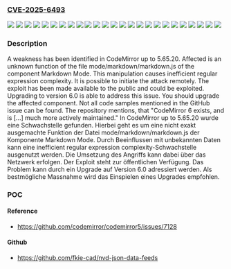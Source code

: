### [CVE-2025-6493](https://cve.mitre.org/cgi-bin/cvename.cgi?name=CVE-2025-6493)
![](https://img.shields.io/static/v1?label=Product&message=CodeMirror&color=blue)
![](https://img.shields.io/static/v1?label=Version&message=&color=brightgreen)
![](https://img.shields.io/static/v1?label=Version&message=5.65.0%20&color=brightgreen)
![](https://img.shields.io/static/v1?label=Version&message=5.65.1%20&color=brightgreen)
![](https://img.shields.io/static/v1?label=Version&message=5.65.10%20&color=brightgreen)
![](https://img.shields.io/static/v1?label=Version&message=5.65.11%20&color=brightgreen)
![](https://img.shields.io/static/v1?label=Version&message=5.65.12%20&color=brightgreen)
![](https://img.shields.io/static/v1?label=Version&message=5.65.13%20&color=brightgreen)
![](https://img.shields.io/static/v1?label=Version&message=5.65.14%20&color=brightgreen)
![](https://img.shields.io/static/v1?label=Version&message=5.65.15%20&color=brightgreen)
![](https://img.shields.io/static/v1?label=Version&message=5.65.16%20&color=brightgreen)
![](https://img.shields.io/static/v1?label=Version&message=5.65.17%20&color=brightgreen)
![](https://img.shields.io/static/v1?label=Version&message=5.65.18%20&color=brightgreen)
![](https://img.shields.io/static/v1?label=Version&message=5.65.19%20&color=brightgreen)
![](https://img.shields.io/static/v1?label=Version&message=5.65.2%20&color=brightgreen)
![](https://img.shields.io/static/v1?label=Version&message=5.65.20%20&color=brightgreen)
![](https://img.shields.io/static/v1?label=Version&message=5.65.3%20&color=brightgreen)
![](https://img.shields.io/static/v1?label=Version&message=5.65.4%20&color=brightgreen)
![](https://img.shields.io/static/v1?label=Version&message=5.65.5%20&color=brightgreen)
![](https://img.shields.io/static/v1?label=Version&message=5.65.6%20&color=brightgreen)
![](https://img.shields.io/static/v1?label=Version&message=5.65.7%20&color=brightgreen)
![](https://img.shields.io/static/v1?label=Version&message=5.65.8%20&color=brightgreen)
![](https://img.shields.io/static/v1?label=Version&message=5.65.9%20&color=brightgreen)
![](https://img.shields.io/static/v1?label=Vulnerability&message=Inefficient%20Regular%20Expression%20Complexity&color=brightgreen)
![](https://img.shields.io/static/v1?label=Vulnerability&message=Resource%20Consumption&color=brightgreen)

### Description

A weakness has been identified in CodeMirror up to 5.65.20. Affected is an unknown function of the file mode/markdown/markdown.js of the component Markdown Mode. This manipulation causes inefficient regular expression complexity. It is possible to initiate the attack remotely. The exploit has been made available to the public and could be exploited. Upgrading to version 6.0 is able to address this issue. You should upgrade the affected component. Not all code samples mentioned in the GitHub issue can be found. The repository mentions, that "CodeMirror 6 exists, and is [...] much more actively maintained."
In CodeMirror up to 5.65.20 wurde eine Schwachstelle gefunden. Hierbei geht es um eine nicht exakt ausgemachte Funktion der Datei mode/markdown/markdown.js der Komponente Markdown Mode. Durch Beeinflussen mit unbekannten Daten kann eine inefficient regular expression complexity-Schwachstelle ausgenutzt werden. Die Umsetzung des Angriffs kann dabei über das Netzwerk erfolgen. Der Exploit steht zur öffentlichen Verfügung. Das Problem kann durch ein Upgrade auf Version 6.0 adressiert werden. Als bestmögliche Massnahme wird das Einspielen eines Upgrades empfohlen.

### POC

#### Reference
- https://github.com/codemirror/codemirror5/issues/7128

#### Github
- https://github.com/fkie-cad/nvd-json-data-feeds

